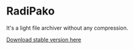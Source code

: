 # RadiPako

It's a light file archiver without any compression.

[Download stable version here](https://github.com/malysonb/RadiPako/releases)
